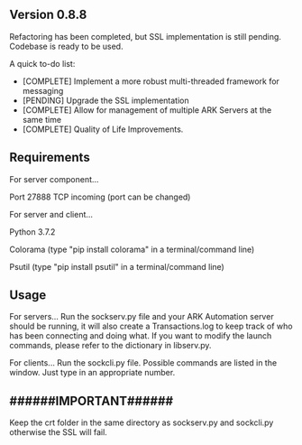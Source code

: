 Version 0.8.8
-----
Refactoring has been completed, but SSL implementation is still pending. Codebase is ready to be used.

A quick to-do list:
- [COMPLETE]    Implement a more robust multi-threaded framework for messaging
- [PENDING]     Upgrade the SSL implementation
- [COMPLETE]    Allow for management of multiple ARK Servers at the same time
- [COMPLETE]    Quality of Life Improvements.

Requirements
------------

For server component...

Port 27888 TCP incoming (port can be changed)


For server and client...

Python 3.7.2

Colorama (type "pip install colorama" in a terminal/command line)

Psutil (type "pip install psutil" in a terminal/command line)




Usage
-----

For servers...
Run the sockserv.py file and your ARK Automation server should be running, it will also
create a Transactions.log to keep track of who has been connecting and doing what.
If you want to modify the launch commands, please refer to the dictionary in libserv.py.

For clients...
Run the sockcli.py file. Possible commands are listed in the window. Just type in an appropriate number.


######IMPORTANT######
-----
Keep the crt folder in the same directory as sockserv.py and sockcli.py otherwise the SSL will fail.
